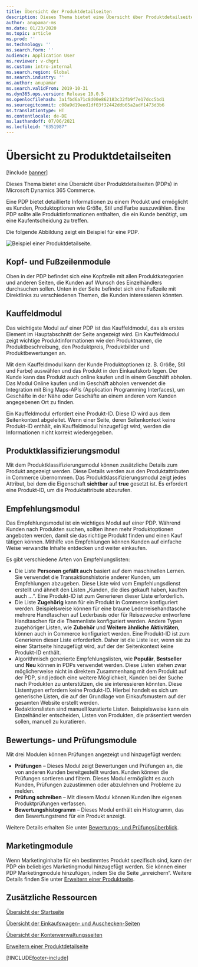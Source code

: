```yaml
---
title: Übersicht der Produktdetailseiten
description: Dieses Thema bietet eine Übersicht über Produktdetailseiten (PDPs) in Microsoft Dynamics 365 Commerce.
author: anupamar-ms
ms.date: 01/23/2020
ms.topic: article
ms.prod: ''
ms.technology: ''
ms.search.form: ''
audience: Application User
ms.reviewer: v-chgri
ms.custom: intro-internal
ms.search.region: Global
ms.search.industry: ''
ms.author: anupamar
ms.search.validFrom: 2019-10-31
ms.dyn365.ops.version: Release 10.0.5
ms.openlocfilehash: 3a1fbd6a71c8d00e862183c32fb9f7e17dcc5bd1
ms.sourcegitcommit: c08a9d19eed1df03f32442ddb65a2adf1473d3b6
ms.translationtype: HT
ms.contentlocale: de-DE
ms.lasthandoff: 07/06/2021
ms.locfileid: "6351987"
---
```

# <a name="product-details-pages-overview"></a>Übersicht zu Produktdetailseiten

[!include [banner](includes/banner.md)]

Dieses Thema bietet eine Übersicht über Produktdetailseiten (PDPs) in Microsoft Dynamics 365 Commerce.

Eine PDP bietet detaillierte Informationen zu einem Produkt und ermöglicht es Kunden, Produktoptionen wie Größe, Stil und Farbe auszuwählen. Eine PDP sollte alle Produktinformationen enthalten, die ein Kunde benötigt, um eine Kaufentscheidung zu treffen.

Die folgende Abbildung zeigt ein Beispiel für eine PDP.

![Beispiel einer Produktdetailseite.](./media/pdp.PNG)

## <a name="header-and-footer-modules"></a>Kopf- und Fußzeilenmodule

Oben in der PDP befindet sich eine Kopfzeile mit allen Produktkategorien und anderen Seiten, die Kunden auf Wunsch des Einzelhändlers durchsuchen sollen. Unten in der Seite befindet sich eine Fußzeile mit Direktlinks zu verschiedenen Themen, die Kunden interessieren könnten.

## <a name="buy-box-module"></a>Kauffeldmodul

Das wichtigste Modul auf einer PDP ist das Kauffeldmodul, das als erstes Element im Hauptabschnitt der Seite angezeigt wird. Ein Kauffeldmodul zeigt wichtige Produktinformationen wie den Produktnamen, die Produktbeschreibung, den Produktpreis, Produktbilder und Produktbewertungen an.

Mit dem Kauffeldmodul kann der Kunde Produktoptionen (z. B. Größe, Stil und Farbe) auswählen und das Produkt in den Einkaufskorb legen. Der Kunde kann das Produkt auch online kaufen und in einem Geschäft abholen. Das Modul Online kaufen und im Geschäft abholen verwendet die Integration mit Bing Maps-APIs (Application Programming Interfaces), um Geschäfte in der Nähe oder Geschäfte an einem anderen vom Kunden angegebenen Ort zu finden.

Ein Kauffeldmodul erfordert eine Produkt-ID. Diese ID wird aus dem Seitenkontext abgeleitet. Wenn einer Seite, deren Seitenkontext keine Produkt-ID enthält, ein Kauffeldmodul hinzugefügt wird, werden die Informationen nicht korrekt wiedergegeben.

## <a name="product-specifications-module"></a>Produktklassifizierungsmodul

Mit dem Produktklassifizierungsmodul können zusätzliche Details zum Produkt angezeigt werden. Diese Details werden aus den Produktattributen in Commerce übernommen. Das Produktklassifizierungsmodul zeigt jedes Attribut, bei dem die Eigenschaft **sichtbar** auf **true** gesetzt ist. Es erfordert eine Produkt-ID, um die Produktattribute abzurufen.

## <a name="recommendations-module"></a>Empfehlungsmodul

Das Empfehlungsmodul ist ein wichtiges Modul auf einer PDP. Während Kunden nach Produkten suchen, sollten ihnen mehr Produktoptionen angeboten werden, damit sie das richtige Produkt finden und einen Kauf tätigen können. Mithilfe von Empfehlungen können Kunden auf einfache Weise verwandte Inhalte entdecken und weiter einkaufen.

Es gibt verschiedene Arten von Empfehlungslisten:

- Die Liste **Personen gefällt auch** basiert auf dem maschinellen Lernen. Sie verwendet die Transaktionshistorie anderer Kunden, um Empfehlungen abzugeben. Diese Liste wird vom Empfehlungsdienst erstellt und ähnelt den Listen „Kunden, die dies gekauft haben, kauften auch ...“. Eine Produkt-ID ist zum Generieren dieser Liste erforderlich.
- Die Liste **Zugehörig** kann für ein Produkt in Commerce konfiguriert werden. Beispielsweise können für eine braune Lederreisehandtasche mehrere Handtaschen auf Lederbasis oder für Reisezwecke entworfene Handtaschen für die Themenliste konfiguriert werden. Andere Typen zugehöriger Listen, wie **Zubehör** und **Weitere ähnliche Aktivitäten**, können auch in Commerce konfiguriert werden. Eine Produkt-ID ist zum Generieren dieser Liste erforderlich. Daher ist die Liste leer, wenn sie zu einer Startseite hinzugefügt wird, auf der der Seitenkontext keine Produkt-ID enthält.
- Algorithmisch generierte Empfehlungslisten, wie **Populär**, **Bestseller** und **Neu** können in PDPs verwendet werden. Diese Listen stehen zwar möglicherweise nicht in direktem Zusammenhang mit dem Produkt auf der PDP, sind jedoch eine weitere Möglichkeit, Kunden bei der Suche nach Produkten zu unterstützen, die sie interessieren könnten. Diese Listentypen erfordern keine Produkt-ID. Hierbei handelt es sich um generische Listen, die auf der Grundlage von Einkaufsmustern auf der gesamten Website erstellt werden.
- Redaktionslisten sind manuell kuratierte Listen. Beispielsweise kann ein Einzelhändler entscheiden, Listen von Produkten, die präsentiert werden sollen, manuell zu kuratieren.

## <a name="ratings-and-reviews-modules"></a>Bewertungs- und Prüfungsmodule

Mit drei Modulen können Prüfungen angezeigt und hinzugefügt werden:

- **Prüfungen** – Dieses Modul zeigt Bewertungen und Prüfungen an, die von anderen Kunden bereitgestellt wurden. Kunden können die Prüfungen sortieren und filtern. Dieses Modul ermöglicht es auch Kunden, Prüfungen zuzustimmen oder abzulehnen und Probleme zu melden.
- **Prüfung schreiben** – Mit diesem Modul können Kunden ihre eigenen Produktprüfungen verfassen.
- **Bewertungshistogramm** – Dieses Modul enthält ein Histogramm, das den Bewertungstrend für ein Produkt anzeigt.

Weitere Details erhalten Sie unter [Bewertungs- und Prüfungsüberblick](ratings-reviews-overview.md).

## <a name="marketing-modules"></a>Marketingmodule

Wenn Marketinginhalte für ein bestimmtes Produkt spezifisch sind, kann der PDP ein beliebiges Marketingmodul hinzugefügt werden. Sie können einer PDP Marketingmodule hinzufügen, indem Sie die Seite „anreichern“. Weitere Details finden Sie unter [Erweitern einer Produktseite](enrich-product-page.md).

## <a name="additional-resources"></a>Zusätzliche Ressourcen

[Übersicht der Startseite](quick-tour-home-page.md)

[Übersicht der Einkaufswagen- und Auschecken-Seiten](quick-tour-cart-checkout.md)

[Übersicht der Kontenverwaltungsseiten](quick-tour-account-management.md)

[Erweitern einer Produktdetailseite](enrich-product-page.md)


[!INCLUDE[footer-include](../includes/footer-banner.md)]
